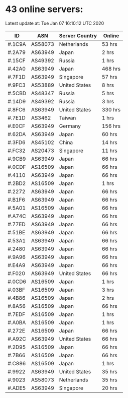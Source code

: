# 43 online servers:

Latest update at: Tue Jan 07 16:10:12 UTC 2020

| ID | ASN | Server Country | Online |
| -- | --- | -------------- | ------ |
| #.1C9A | AS58073 | Netherlands | 53 hrs |
| #.2A79 | AS63949 | Japan | 2 hrs |
| #.15CF | AS49392 | Russia | 1 hrs |
| #.42A0 | AS63949 | Japan | 468 hrs |
| #.7F1D | AS63949 | Singapore | 57 hrs |
| #.9FC3 | AS53889 | United States | 8 hrs |
| #.5CBD | AS48347 | Russia | 5 hrs |
| #.14D9 | AS49392 | Russia | 3 hrs |
| #.8FC6 | AS63949 | United States | 330 hrs |
| #.7E1D | AS3462 | Taiwan | 1 hrs |
| #.E0CF | AS63949 | Germany | 156 hrs |
| #.62DA | AS63949 | Japan | 60 hrs |
| #.3FD6 | AS45102 | China | 14 hrs |
| #.FC32 | AS20473 | Singapore | 11 hrs |
| #.9CB9 | AS63949 | Japan | 66 hrs |
| #.0CDF | AS16509 | Japan | 66 hrs |
| #.4110 | AS63949 | Japan | 66 hrs |
| #.2BD2 | AS16509 | Japan | 1 hrs |
| #.2272 | AS63949 | Japan | 66 hrs |
| #.B1F6 | AS63949 | Japan | 66 hrs |
| #.5A01 | AS16509 | Japan | 66 hrs |
| #.A74C | AS63949 | Japan | 66 hrs |
| #.77ED | AS63949 | Japan | 66 hrs |
| #.51BE | AS63949 | Japan | 66 hrs |
| #.53A1 | AS63949 | Japan | 66 hrs |
| #.2480 | AS63949 | Japan | 66 hrs |
| #.9A96 | AS63949 | Japan | 66 hrs |
| #.E4A9 | AS63949 | Japan | 66 hrs |
| #.F020 | AS63949 | United States | 66 hrs |
| #.0CD6 | AS16509 | Japan | 1 hrs |
| #.03BF | AS16509 | Japan | 3 hrs |
| #.4B86 | AS16509 | Japan | 2 hrs |
| #.8A56 | AS16509 | Japan | 66 hrs |
| #.7EDF | AS16509 | Japan | 1 hrs |
| #.A0BA | AS16509 | Japan | 1 hrs |
| #.272E | AS16509 | Japan | 66 hrs |
| #.A92C | AS63949 | United States | 66 hrs |
| #.2D95 | AS16509 | Japan | 66 hrs |
| #.7B66 | AS16509 | Japan | 66 hrs |
| #.C886 | AS16509 | Japan | 1 hrs |
| #.9922 | AS63949 | United States | 35 hrs |
| #.9023 | AS58073 | Netherlands | 35 hrs |
| #.ADE5 | AS63949 | Singapore | 20 hrs |


